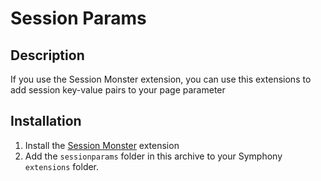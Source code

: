 # Session Params #

## Description

If you use the Session Monster extension, you can use this extensions to add session key-value pairs to your page parameter

## Installation
1. Install the [Session Monster](http://symphony-cms.com/download/extensions/view/21129/) extension
2. Add the `sessionparams` folder in this archive to your Symphony `extensions` folder.
